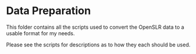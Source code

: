 Data Preparation
================

This folder contains all the scripts used to convert the OpenSLR data to a usable format for my needs.

Please see the scripts for descriptions as to how they each should be used.

